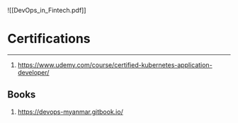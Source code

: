 
![[DevOps_in_Fintech.pdf]]

# Certifications
---
1. https://www.udemy.com/course/certified-kubernetes-application-developer/

## Books
1. https://devops-myanmar.gitbook.io/